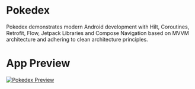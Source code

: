 # Pokedex 
Pokedex demonstrates modern Android development with Hilt, Coroutines, Retrofit, Flow, Jetpack Libraries and Compose Navigation based on MVVM architecture and adhering to clean architecture principles.
# App Preview
[![Pokedex Preview](https://imgur.com/IcM1zzZ)](https://youtu.be/lZ6in5X36Aw "Pokedex Preview")





